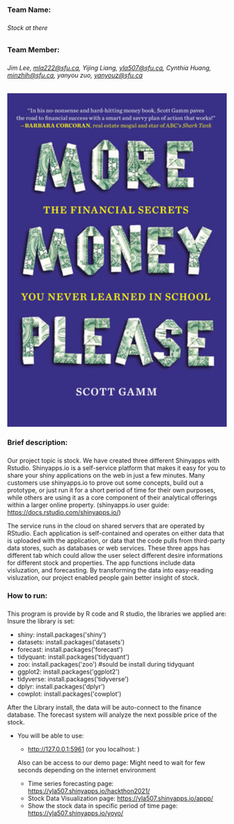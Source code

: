 ### Team Name: <h3> 
###### Stock at there <h6>
### Team Member: <h3> 
###### Jim Lee, mla222@sfu.ca, Yijing Liang, yla507@sfu.ca, Cynthia Huang, minzhih@sfu.ca, yanyou zuo, yanyouz@sfu.ca <h6>

![](WechatIMG165.png)

### Brief description: <h3> 
Our project topic is stock. We have created three different Shinyapps with Rstudio. 
Shinyapps.io is a self-service platform that makes it easy for you to share your shiny applications on the web in just a few minutes. Many customers use shinyapps.io to prove out some concepts, build out a prototype, or just run it for a short period of time for their own purposes, while others are using it as a core component of their analytical offerings within a larger online property. (shinyapps.io user guide: https://docs.rstudio.com/shinyapps.io/)

The service runs in the cloud on shared servers that are operated by RStudio. Each application is self-contained and operates on either data that is uploaded with the application, or data that the code pulls from third-party data stores, such as databases or web services.
These three apps has different tab which could allow the user select different desire informations for different stock and properties. The app functions include data visluzation, and forecasting. By transforming the data into easy-reading visluzation, our project enabled people gain better insight of stock.

### How to run: <h3> 
This program is provide by R code and R studio, the libraries we applied are: 
Insure the library is set:
* shiny:  install.packages('shiny')
* datasets:  install.packages('datasets')
* forecast:  install.packages('forecast')
* tidyquant:  install.packages('tidyquant')
* zoo:  install.packages('zoo') #sould be install during tidyquant
* ggplot2:  install.packages('ggplot2')
* tidyverse:  install.packages('tidyverse')
* dplyr:  install.packages('dplyr')
* cowplot:  install.packages('cowplot')

After the Library install, the data will be auto-connect to the finance database. The forecast system will analyze the next possible price of the stock.
* You will be able to use:
  * http://127.0.0.1:5961  (or you localhost: ) 
  
  Also can be access to our demo page:
  Might need to wait for few seconds depending on the internet environment
  * Time series forecasting page: https://yla507.shinyapps.io/hackthon2021/
  * Stock Data Visualization page: https://yla507.shinyapps.io/appp/
  * Show the stock data in specific period of time page: https://yla507.shinyapps.io/yoyo/
